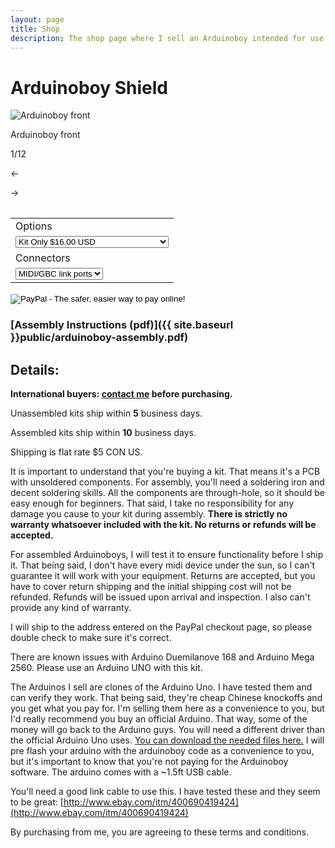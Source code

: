```yaml
---
layout: page
title: Shop
description: The shop page where I sell an Arduinoboy intended for use with the Nintendo Gameboy and MIDI
---
```

# Arduinoboy Shield

<div class="gallery">
	<img src="{{ site.baseurl }}public/gallery/1.jpg" alt="Arduinoboy front" id="gallery_image" onclick="cycle(1); return false;">
	<p id="gallery_subtitle">Arduinoboy front</p>
	<p id="gallery_pos_text">1/12</p>
	<div id="gallery_nav">
		<p id="gallery_nav_left" onclick="cycle(0); return false;">←</p>
		<p id="gallery_nav_right" onclick="cycle(1); return false;">→</p>
	</div>
</div>

<table>
<form action="https://www.paypal.com/cgi-bin/webscr" method="post" target="_top">
<input type="hidden" name="cmd" value="_s-xclick">
<input type="hidden" name="hosted_button_id" value="KL5CHQHBNR868">
<table>
<tr><td><input type="hidden" name="on0" value="Options">Options</td></tr><tr><td><select name="os0">
	<option value="Kit Only">Kit Only $16.00 USD</option>
	<option value="Kit + Arduino">Kit + Arduino $21.00 USD</option>
	<option value="Assembled Kit">Assembled Kit $26.00 USD</option>
	<option value="Assembled Kit + Arduino">Assembled Kit + Arduino $31.00 USD</option>
</select> </td></tr>
<tr><td><input type="hidden" name="on1" value="Connectors">Connectors</td></tr><tr><td><select name="os1">
	<option value="MIDI/GBC link ports">MIDI/GBC link ports </option>
	<option value="Screw Terminals">Screw Terminals </option>
</select> </td></tr>
</table>
<input type="hidden" name="currency_code" value="USD">
<input type="image" src="http://i.imgur.com/e67N9Be.png" border="0" name="submit" alt="PayPal - The safer, easier way to pay online!">
<img alt="" border="0" src="https://www.paypalobjects.com/en_US/i/scr/pixel.gif" width="1" height="1">
</form>
</table>

### [Assembly Instructions (pdf)]({{ site.baseurl }}public/arduinoboy-assembly.pdf)

## Details:

**International buyers: [contact me](mailto:bro@catskull.net) before purchasing.**

Unassembled kits ship within **5** business days.

Assembled kits ship within **10** business days.

Shipping is flat rate $5 CON US.

It is important to understand that you're buying a kit. That means it's a PCB with unsoldered components. For assembly,  you'll need a soldering iron and decent soldering skills. All the components are through-hole, so it should be easy enough for beginners. That said, I take no responsibility for any damage you cause to your kit during assembly. **There is strictly no warranty whatsoever included with the kit. No returns or refunds will be accepted.**

For assembled Arduinoboys, I will test it to ensure functionality before I ship it. That being said, I don't have every midi device under the sun, so I can't guarantee it will work with your equipment. Returns are accepted, but you have to cover return shipping and the initial shipping cost will not be refunded. Refunds will be issued upon arrival and inspection. I also can't provide any kind of warranty.

I will ship to the address entered on the PayPal checkout page, so please double check to make sure it's correct.

There are known issues with Arduino Duemilanove 168 and Arduino Mega 2560. Please use an Arduino UNO with this kit.

The Arduinos I sell are clones of the Arduino Uno. I have tested them and can verify they work. That being said, they're cheap Chinese knockoffs and you get what you pay for. I'm selling them here as a convenience to you, but I'd really recommend you buy an official Arduino. That way, some of the money will go back to the Arduino guys. You will need a different driver than the official Arduino Uno uses. [You can download the needed files here.](https://drive.google.com/file/d/0BzxqUIMB8O1na1ZLZzFXZGxCbm8/view) I will pre flash your arduino with the arduinoboy code as a convenience to you, but it's important to know that you're not paying for the Arduinoboy software. The arduino comes with a ~1.5ft USB cable.

You'll need a good link cable to use this. I have tested these and they seem to be great: [http://www.ebay.com/itm/400690419424](http://www.ebay.com/itm/400690419424)

By purchasing from me, you are agreeing to these terms and conditions.
